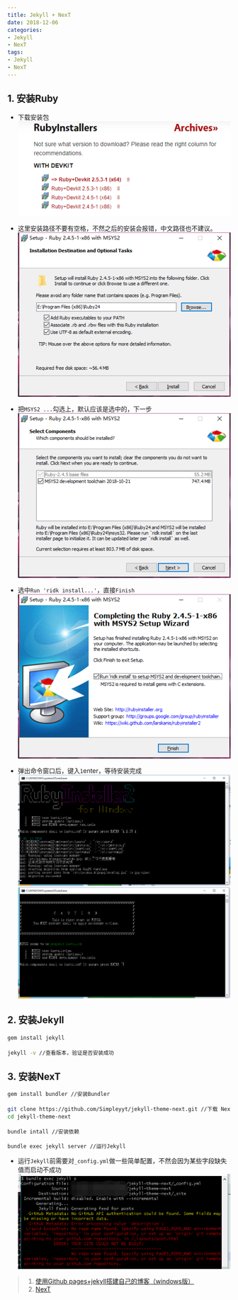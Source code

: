 ```yaml
---
title: Jekyll + NexT
date: 2018-12-06
categories:
- Jekyll
- NexT
tags:
- Jekyll
- NexT
---
```


## 1. 安装Ruby

* 下载安装包
![](/assets/images/jekyll/1.png)

* 这里安装路径不要有空格，不然之后的安装会报错，中文路径也不建议。
![](/assets/images/jekyll/2.png)

* 把`MSYS2 ...`勾选上，默认应该是选中的，下一步
![](/assets/images/jekyll/3.png)

* 选中`Run 'ridk install...'`，直接`Finish`
![](/assets/images/jekyll/4.png)

* 弹出命令窗口后，键入`1`enter，等待安装完成
![](/assets/images/jekyll/5.png)
![](/assets/images/jekyll/6.png)

## 2. 安装Jekyll
```bash
gem install jekyll

jekyll -v //查看版本，验证是否安装成功
```
## 3. 安装NexT
```bash
gem install bundler //安装Bundler

git clone https://github.com/Simpleyyt/jekyll-theme-next.git //下载 NexT 主题
cd jekyll-theme-next

bundle intall //安装依赖

bundle exec jekyll server //运行Jekyll
```
* 运行`Jekyll`前需要对`_config.yml`做一些简单配置，不然会因为某些字段缺失值而启动不成功
![](/assets/images/jekyll/7.png)

> 1. [使用Github pages+jekyll搭建自己的博客（windows版）](https://www.cnblogs.com/zjjDaily/p/8695978.html)
> 2. [NexT](http://theme-next.simpleyyt.com/getting-started.html)
